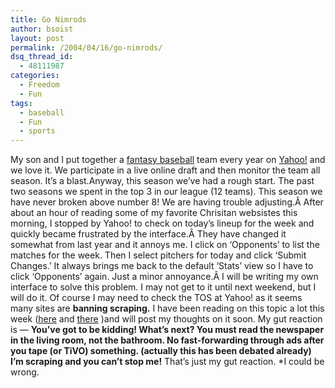 ```yaml
---
title: Go Nimrods
author: bsoist
layout: post
permalink: /2004/04/16/go-nimrods/
dsq_thread_id:
  - 48111987
categories:
  - Freedom
  - Fun
tags:
  - baseball
  - Fun
  - sports
---
```



My son and I put together a [fantasy baseball][1] team every year on [Yahoo!][2] and we love it. We participate in a live online draft and then monitor the team all season. It&#8217;s a blast.Anyway, this season we&#8217;ve had a rough start. The past two seasons we spent in the top 3 in our league (12 teams). This season we have never broken above number 8! We are having trouble adjusting.Â After about an hour of reading some of my favorite Chrisitan websistes this morning, I stopped by Yahoo! to check on today&#8217;s lineup for the week and quickly became frustrated by the interface.Â They have changed it somewhat from last year and it annoys me. I click on &#8216;Opponents&#8217; to list the matches for the week. Then I select pitchers for today and click &#8216;Submit Changes.&#8217; It always brings me back to the default &#8216;Stats&#8217; view so I have to click &#8216;Opponents&#8217; again. Just a minor annoyance.Â I will be writing my own interface to solve this problem. I may not get to it until next weekend, but I will do it. Of course I may need to check the TOS at Yahoo! as it seems many sites are **banning scraping.** I have been reading on this topic a lot this week ([here][3] and [there][4] )and will post my thoughts on it soon. My gut reaction is &#8212; **You&#8217;ve got to be kidding! What&#8217;s next? You must read the newspaper in the living room, not the bathroom. No fast-forwarding through ads after you tape (or TiVO) something. (actually this has been debated already) I&#8217;m scraping and you can&#8217;t stop me!** That&#8217;s just my gut reaction. *I could be wrong. <i class="fa fa-smile-o"></i>

 [1]: http://baseball.fantasysports.yahoo.com/
 [2]: http://yahoo.com/
 [3]: http://www.haledorr.com/publications/pub_detail.aspx?ID=2340&Type=5543
 [4]: http://www.internetnews.com/ec-news/article.php/3334651


